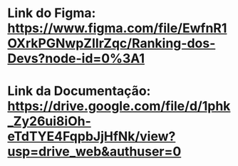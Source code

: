 # Link do Figma: https://www.figma.com/file/EwfnR1OXrkPGNwpZIIrZqc/Ranking-dos-Devs?node-id=0%3A1

# Link da Documentação: https://drive.google.com/file/d/1phk_Zy26ui8iOh-eTdTYE4FqpbJjHfNk/view?usp=drive_web&authuser=0
